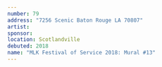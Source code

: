 ```yaml
---
number: 79
address: "7256 Scenic Baton Rouge LA 70807"
artist: 
sponsor: 
location: Scotlandville
debuted: 2018
name: "MLK Festival of Service 2018: Mural #13"
---
```

